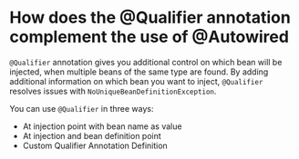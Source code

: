# How does the @Qualifier annotation complement the use of @Autowired
```@Qualifier``` annotation gives you additional control on which bean will be injected, when multiple beans of the same type
are found. By adding additional information on which bean you want to inject, ```@Qualifier``` resolves
issues with ```NoUniqueBeanDefinitionException```.

You can use ```@Qualifier``` in three ways:
- At injection point with bean name as value
- At injection and bean definition point
- Custom Qualifier Annotation Definition